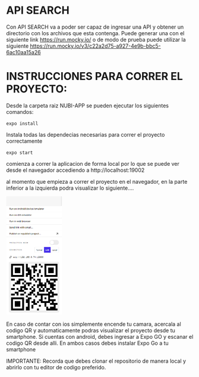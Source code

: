 # API SEARCH

Con API SEARCH va a poder ser capaz de ingresar una API y obtener un directorio con los archivos que esta contenga. Puede generar una con el siguiente link https://run.mocky.io/ o de modo de prueba puede utilizar la siguiente https://run.mocky.io/v3/c22a2d75-a927-4e9b-bbc5-6ac10aa15a26

# INSTRUCCIONES PARA CORRER EL PROYECTO: 

Desde la carpeta raiz NUBI-APP se pueden ejecutar los siguientes comandos: 

```shell
expo install
```

Instala todas las dependecias necesarias para correr el proyecto correctamente

```shell
expo start
```

comienza a correr la aplicacion de forma local por lo que se puede ver desde el navegador accediendo a http://localhost:19002 

al momento que empieza a correr el proyecto en el navegador, en la parte inferior a la izquierda podra visualizar lo siguiente....

<img src='Screenshot 2021-09-15 182415.png' width='150' />

En caso de contar con ios simplemente encende tu camara, acercala al codigo QR y automaticamente podras visualizar el proyecto desde tu smartphone. Si cuentas con android, debes ingresar a Expo GO y escanar el codigo QR desde alli. En ambos casos debes instalar Expo Go a tu smartphone

IMPORTANTE: Recorda que debes clonar el repositorio de manera local y abrirlo con tu editor de codigo preferido.








